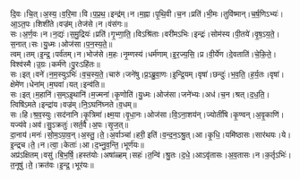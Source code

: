 

  
दि॒वः।चि॒त्।अ॒स्य॒।व॒रि॒मा।वि।प॒प्र॒थ॒।इन्द्र॑म्।न।म॒ह्ना।पृ॒थि॒वी।च॒न।प्रति॑।भी॒मः।तुवि॑ष्मान्।च॒र्ष॒णिऽभ्यः॑।आ॒ऽत॒पः।शिशी॑ते।वज्र॑म्।तेज॑से।न।वंस॑गः॥  
सः।अ॒र्ण॒वः।न।न॒द्यः॑।स॒मु॒द्रियः॑।प्रति॑।गृ॒भ्णा॒ति॒।विऽश्रि॑ताः।वरी॑मऽभिः।इन्द्रः॑।सोम॑स्य।पी॒तये॑।वृ॒ष॒ऽय॒ते॒।स॒नात्।सः।यु॒ध्मः।ओज॑सा।प॒न॒स्य॒ते॒॥  
त्वम्।तम्।इ॒न्द्र॒।पर्व॑तम्।न।भोज॑से।म॒हः।नृ॒म्णस्य॑।धर्म॑णाम्।इ॒र॒ज्य॒सि॒।प्र।वी॒र्ये॑ण।दे॒वताति॑।चे॒कि॒ते॒।विश्व॑स्मै।उ॒ग्रः।कर्म॑णे।पु॒रःऽहि॑तः॥  
सः।इत्।वने॑।न॒म॒स्युऽभिः॑।व॒च॒स्य॒ते॒।चारु॑।जने॑षु।प्र॒ऽब्रु॒वा॒णः।इ॒न्द्रि॒यम्।वृषा॑।छन्दुः॑।भ॒व॒ति॒।ह॒र्य॒तः।वृषा॑।क्षेमे॑ण।धेना॑म्।म॒घवा॑।यत्।इन्व॑ति॥  
सः।इत्।म॒हानि॑।स॒म्ऽइ॒थानि॑।म॒ज्मना॑।कृ॒णोति॑।यु॒ध्मः।ओज॑सा।जने॑भ्यः।अध॑।च॒न।श्रत्।द॒ध॒ति॒।त्विषि॑ऽमते।इन्द्रा॑य।वज्र॑म्।नि॒ऽघनि॑घ्नते।व॒धम्॥  
सः।हि।श्र॒व॒स्युः।सद॑नानि।कृ॒त्रिमा॑।क्ष्म॒या।वृ॒धा॒नः।ओज॑सा।वि॒ऽना॒शय॑न्।ज्योतीं॑षि।कृ॒ण्वन्।अ॒वृ॒काणि॑।यज्य॑वे।अव॑।सु॒ऽक्रतुः॑।सर्त॒वै।अ॒पः।सृ॒ज॒त्॥  
दा॒नाय॑।मनः॑।सो॒म॒ऽपा॒व॒न्।अ॒स्तु॒।ते॒।अ॒र्वाञ्चा॑।हरी॒ इति॑।व॒न्द॒न॒ऽश्रु॒त्।आ।कृ॒धि॒।यमि॑ष्ठासः।सार॑थयः।ये।इ॒न्द्र्च।ते॒।न।त्वा॒।केताः॑।आ।द॒भ्नु॒व॒न्ति॒।भूर्ण॑यः॥  
अप्र॑ऽक्षितम्।वसु॑।बि॒भ॒र्षि॒।हस्त॑योः।अषा॑ळ्हम्।सहः॑।त॒न्वि॑।श्रु॒तः।द॒धे॒।आऽवृ॑तासः।अ॒व॒तासः।न।क॒र्तृऽभिः॑।त॒नूषु॑।ते॒।क्रत॑वः।इ॒न्द्र॒।भूर॑यः॥  
